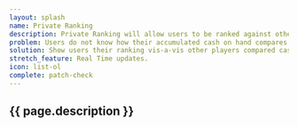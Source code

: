```yaml
---
layout: splash
name: Private Ranking
description: Private Ranking will allow users to be ranked against other users in a private fashion using Scrillionaire’s private ranking technology. These ranks will update throughout the day. Users will be ranked against all users of the app regardless of whether or not they are publicly ranked.
problem: Users do not know how their accumulated cash on hand compares to other peoples cash on hand at any given point in time and they do not want to share their information publicly in order to find out.
solution: Show users their ranking vis-a-vis other players compared cash on hand in a private fashion.
stretch_feature: Real Time updates. 
icon: list-ol
complete: patch-check
---
```


## {{ page.description }}